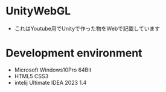 # UnityWebGL
- これはYoutube用でUnityで作った物をWebで記載しています
# Development environment
- Microsoft Windows10Pro 64Bit
- HTML5 CSS3
- intelij Ultimate IDEA 2023 1.4
